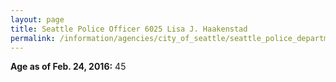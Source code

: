 ```yaml
---
layout: page
title: Seattle Police Officer 6025 Lisa J. Haakenstad
permalink: /information/agencies/city_of_seattle/seattle_police_department/copbook/6025/
---
```


**Age as of Feb. 24, 2016:** 45
